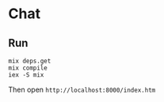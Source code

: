 # Chat


## Run

```
mix deps.get
mix compile
iex -S mix
```

Then open `http://localhost:8000/index.htm`
